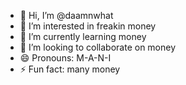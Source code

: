 - 👋 Hi, I’m @daamnwhat
- 👀 I’m interested in freakin money  
- 🌱 I’m currently learning money
- 💞️ I’m looking to collaborate on money  
- 😄 Pronouns: M-A-N-I
- ⚡ Fun fact: many money

<!---
daamnwhat/daamnwhat is a ✨ special ✨ repository because its `README.md` (this file) appears on your GitHub profile.
You can click the Preview link to take a look at your changes.
--->
